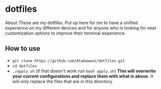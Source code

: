 # dotfiles
About These are my dotfiles. Put up here for me to have a unified experience on my different devices and for anyone who is looking for neat customization options to improve their terminal experience.

## How to use
* `git clone https://github.com/AtaGowani/dotfiles.git`
* `cd dotfiles`
* `./apply.sh` (if that doesn't work run `bash apply.sh`) **This will overwrite your current configurations and replace them with what is above.** It will only replace the files that are in this directory.
